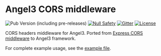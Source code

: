 # Angel3 CORS middleware

![Pub Version (including pre-releases)](https://img.shields.io/pub/v/angel3_cors?include_prereleases)
[![Null Safety](https://img.shields.io/badge/null-safety-brightgreen)](https://dart.dev/null-safety)
[![Gitter](https://img.shields.io/gitter/room/angel_dart/discussion)](https://gitter.im/angel_dart/discussion)
[![License](https://img.shields.io/github/license/dukefirehawk/angel)](https://github.com/dukefirehawk/angel/tree/master/packages/cors/LICENSE)

CORS headers middleware for Angel3. Ported from [Express CORS middleware](https://github.com/expressjs/cors) to Angel3 framework.

For complete example usage, see the [example file](example/example.dart).
